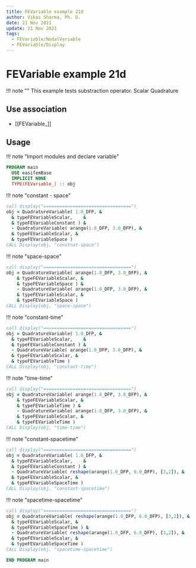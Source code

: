 ```yaml
---
title: FEVariable example 21d
author: Vikas Sharma, Ph. D.
date: 21 Nov 2021
update: 21 Nov 2021
tags:
  - FEVariable/NodalVariable
  - FEVariable/Display
---
```


# FEVariable example 21d

!!! note ""
This example tests substraction operator. Scalar Quadrature

## Use association

- [[FEVariable_]]

## Usage

!!! note "Import modules and declare variable"

```fortran
PROGRAM main
  USE easifemBase
  IMPLICIT NONE
  TYPE(FEVariable_) :: obj
```

!!! note "constant - space"

```fortran
call display("=================================")
obj = QuadratureVariable( 1.0_DFP, &
  & typeFEVariableScalar,    &
  & typeFEVariableConstant ) &
  - QuadratureVariable( arange(1.0_DFP, 3.0_DFP), &
  & typeFEVariableScalar, &
  & typeFEVariableSpace )
CALL Display(obj, "constnat-space")
```

!!! note "space-space"

```fortran
call display("=================================")
obj = QuadratureVariable( arange(1.0_DFP, 3.0_DFP), &
    & typeFEVariableScalar, &
    & typeFEVariableSpace ) &
    - QuadratureVariable( arange(1.0_DFP, 3.0_DFP), &
    & typeFEVariableScalar, &
    & typeFEVariableSpace )
CALL Display(obj, "space-space")
```

!!! note "constant-time"

```fortran
call display("=================================")
obj = QuadratureVariable( 1.0_DFP, &
  & typeFEVariableScalar,    &
  & typeFEVariableConstant ) &
  - QuadratureVariable( arange(1.0_DFP, 3.0_DFP), &
  & typeFEVariableScalar, &
  & typeFEVariableTime )
CALL Display(obj, "constant-time")
```

!!! note "time-time"

```fortran
call display("=================================")
obj = QuadratureVariable( arange(1.0_DFP, 3.0_DFP), &
    & typeFEVariableScalar, &
    & typeFEVariableTime ) &
    - QuadratureVariable( arange(1.0_DFP, 3.0_DFP), &
    & typeFEVariableScalar, &
    & typeFEVariableTime )
CALL Display(obj, "time-time")
```

!!! note "constant-spacetime"

```fortran
call display("=================================")
obj = QuadratureVariable( 1.0_DFP, &
  & typeFEVariableScalar,    &
  & typeFEVariableConstant ) &
  - QuadratureVariable( reshape(arange(1.0_DFP, 6.0_DFP), [3,2]), &
  & typeFEVariableScalar, &
  & typeFEVariableSpaceTime )
CALL Display(obj, "constant-spacetime")
```

!!! note "spacetime-spacetime"

```fortran
call display("=================================")
obj = QuadratureVariable( reshape(arange(1.0_DFP, 6.0_DFP), [3,2]), &
  & typeFEVariableScalar, &
  & typeFEVariableSpaceTime ) &
  - QuadratureVariable( reshape(arange(1.0_DFP, 6.0_DFP), [3,2]), &
  & typeFEVariableScalar, &
  & typeFEVariableSpaceTime )
CALL Display(obj, "spacetime-spacetime")
```

```fortran
END PROGRAM main
```
